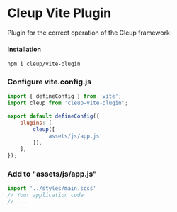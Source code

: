 # Cleup Vite Plugin

Plugin for the correct operation of the Cleup framework

#### Installation

```
npm i cleup/vite-plugin
```

### Configure vite.config.js 
```js
import { defineConfig } from 'vite';
import cleup from 'cleup-vite-plugin';
 
export default defineConfig({
    plugins: [
        cleup([
            'assets/js/app.js'
        ]),
    ],
});
```

### Add to "assets/js/app.js"
```js
import '../styles/main.scss'
// Your application code
// ....
```